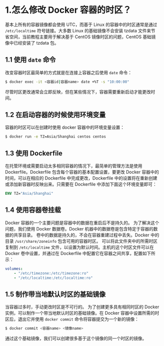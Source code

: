 # 1.怎么修改 Docker 容器的时区？

基本上所有的容器镜像都会使用 UTC，而基于 Linux 的容器中的时区通常是通过 `/etc/localtime` 符号链接。大多数 Linux 的基础镜像不会安装 tzdata 文件来节省空间，当前教程主要用于解决基于 CentOS 镜像时区的问题，CentOS 基础镜像中已经安装了 tzdata 包。

## 1.1 使用 `date` 命令

改变容器时区最简单的方式就是在连接上容器之后使用 `date` 命令：

``` bash
$ docker exec -it <容器id|容器name> date +%T -s "10:00:00"
```

尽管时区更改通常会立即反映，但在某些情况下，容器需要重新启动才能更改时间。

## 1.2 在启动容器的时候使用环境变量

容器的时区可以在创建时使用 docker 容器中的环境变量设置：

``` bash
$ docker run -e TZ=Asia/Shanghai centos centos
```

## 1.3 使用 Dockerfile

在托管环境或需要启动太多相同容器的情况下，最简单的管理方法是使用 Dockerfile。Dockerfile 包含每个容器的基本配置设置，要更改 Docker 容器中的时间，可以在相应的 Dockerfile 中完成更改，Dockerfile 中的设置将在重新创建或添加新容器时反映出来。只需要在 Dockerfile 中添加下面这个环境变量即可：

``` dockerfile
ENV TZ="Asia/Shanghai"
```

## 1.4 使用容器卷挂载

Docker 容器的一个主要问题是容器中的数据在重启后不是持久的。 为了解决这个问题，我们使用 Docker 数据卷。Docker 机器中的数据卷是包含特定于容器的数据的共享目录。 卷中的数据是持久的，不会在容器重建过程中丢失。Docker 中的目录 `/usr/share/zoneinfo` 包含可用的容器时区。 可以将此文件夹中的所需时区复制到 `/etc/localtime` 文件，以设置为默认时间。主机的这个时区文件可以在 Docker 卷中设置，并通过在 Dockerfile 中配置它在容器之间共享，配置如下所示：

``` yaml
volumes:
	- "/etc/timezone:/etc/timezone:ro"
	- "/etc/localtime:/etc/localtime:ro"
```

## 1.5 制作带当地默认时区的基础镜像

当容器过多时，手动更改时区是不可行的。 为了创建更多具有相同时区的 Docker 实例，可以制作一个带当地默认时区的基础镜像。在 Docker 容器中设置所需的时区后，退出它并使用 `docker commit` 命令将容器提交为一个新的镜像：

``` bash
$ docker commit <容器name> <镜像name>
```

通过这个基础镜像，我们可以创建很多基于这个镜像的同一个时区的镜像。